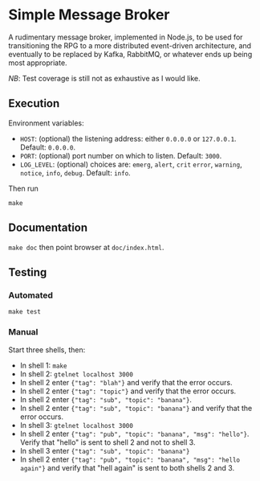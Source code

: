 # Simple Message Broker

A rudimentary message broker, implemented in Node.js, to be used
for transitioning the RPG to a more distributed event-driven
architecture, and
eventually to be replaced by Kafka, RabbitMQ, or whatever
ends up being most appropriate.

*NB*: Test coverage is still not as exhaustive as I would like.


## Execution

Environment variables:
* `HOST`: (optional) the listening address: either `0.0.0.0` or
  `127.0.0.1`. Default: `0.0.0.0`.
* `PORT`: (optional) port number on which to listen. Default: `3000`.
* `LOG_LEVEL`: (optional) choices are: `emerg`, `alert`, `crit` `error`, `warning`, `notice`, `info`, `debug`. Default: `info`.

Then run
```
make
```

## Documentation

`make doc` then point browser at `doc/index.html`.

## Testing

### Automated

```
make test
```

### Manual

Start three shells, then:

* In shell 1: `make`
* In shell 2: `gtelnet localhost 3000`
* In shell 2 enter `{"tag": "blah"}` and verify that the error occurs.
* In shell 2 enter `{"tag": "topic"}` and verify that the error occurs.
* In shell 2 enter `{"tag": "sub", "topic": "banana"}`.
* In shell 2 enter `{"tag": "sub", "topic": "banana"}` and verify that the
  error occurs.
* In shell 3: `gtelnet localhost 3000`
* In shell 2 enter `{"tag": "pub", "topic": "banana", "msg": "hello"}`.
  Verify that "hello" is sent to shell 2 and not to shell 3.
* In shell 3 enter `{"tag": "sub", "topic": "banana"}`
* In shell 2 enter `{"tag": "pub", "topic": "banana", "msg": "hello again"}`
  and verify that "hell again" is sent to both shells 2 and 3.
